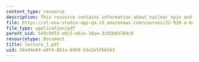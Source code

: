 ```yaml
---
content_type: resource
description: This resource contains information about nuclear spin and magnetic resonance.
file: https://ol-ocw-studio-app-qa.s3.amazonaws.com/courses/22-920-a-hands-on-introduction-to-nuclear-magnetic-resonance-january-iap-1997/38a44e04e8f48b1a8969b3a2e5fb6363_lecture_1.pdf
file_type: application/pdf
parent_uid: 549c9d53-e0c2-e6ce-10ae-3c05b6578dc0
resourcetype: Document
title: lecture_1.pdf
uid: 38a44e04-e8f4-8b1a-8969-b3a2e5fb6363
---
```

